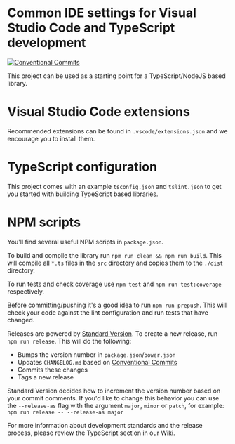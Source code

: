 # Common IDE settings for Visual Studio Code and TypeScript development

[![Conventional Commits](https://img.shields.io/badge/Conventional%20Commits-1.0.0-yellow.svg)](https://conventionalcommits.org)

This project can be used as a starting point for a TypeScript/NodeJS based library.

# Visual Studio Code extensions

Recommended extensions can be found in `.vscode/extensions.json` and we encourage you to install them.

# TypeScript configuration

This project comes with an example `tsconfig.json` and `tslint.json` to get you started with building TypeScript based libraries.

# NPM scripts

You'll find several useful NPM scripts in `package.json`.

To build and compile the library run `npm run clean && npm run build`. This will compile all `*.ts` files in the `src` directory and copies them to the `./dist` directory.

To run tests and check coverage use `npm test` and `npm run test:coverage` respectively.

Before committing/pushing it's a good idea to run `npm run prepush`. This will check your code against the lint configuration and run tests that have changed.

Releases are powered by [Standard Version](https://github.com/conventional-changelog/standard-version). To create a new release, run `npm run release`. This will do the following:

- Bumps the version number in `package.json`/`bower.json`
- Updates `CHANGELOG.md` based on [Conventional Commits](https://github.com/conventional-commits/conventionalcommits.org)
- Commits these changes
- Tags a new release

Standard Version decides how to increment the version number based on your commit comments. If you'd like to change this behavior you can use the `--release-as` flag with the argument `major`, `minor` or `patch`, for example: `npm run release -- --release-as major`

For more information about development standards and the release process, please review the TypeScript section in our Wiki.
